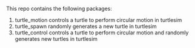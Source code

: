 This repo contains the following packages:
1. turtle_motion controls a turtle to perform circular motion in turtlesim
2. turtle_spawn randomly generates a new turtle in turtlesim
3. turtle_control controls a turtle to perform circular motion and randomly generates new turtles in turtlesim
